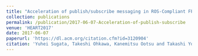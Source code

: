 ```yaml
---
title: "Acceleration of publish/subscribe messaging in ROS-Compliant FPGA Component"
collection: publications
permalink: /publication/2017-06-07-Acceleration-of-publish-subscribe
venue: 'HEART2017'
date: 2017-06-07
paperurl: 'https://dl.acm.org/citation.cfm?id=3120904'
citation: 'Yuhei Sugata, Takeshi Ohkawa, Kanemitsu Ootsu and Takashi Yokota, "Acceleration of publish/subscribe messaging in ROS-Compliant FPGA Component," The 8th International Symposium on Highly Efficient Accelerators and Reconfigurable Technologies (HEART2017), 7-9 June 2017.'
---
```


